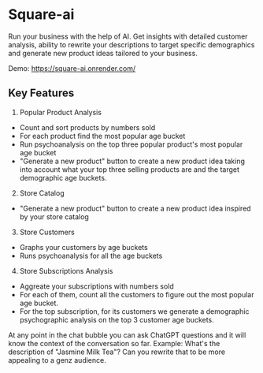 # Square-ai

Run your business with the help of AI. Get insights with detailed customer analysis, ability to rewrite your descriptions to target specific demographics and generate new product ideas tailored to your business.

Demo: https://square-ai.onrender.com/

## Key Features
1. Popular Product Analysis
  + Count and sort products by numbers sold
  + For each product find the most popular age bucket
  + Run psychoanalysis on the top three popular product's most popular age bucket
  + "Generate a new product" button to create a new product idea taking into account what your top three selling products are and the target demographic age buckets.
2. Store Catalog
  + "Generate a new product" button to create a new product idea inspired by your store catalog
3. Store Customers
  + Graphs your customers by age buckets
  + Runs psychoanalysis for all the age buckets
4. Store Subscriptions Analysis
  + Aggreate your subscriptions with numbers sold
  + For each of them, count all the customers to figure out the most popular age bucket.
  + For the top subscription, for its customers we generate a demographic psychographic analysis on the top 3 customer age buckets.

At any point in the chat bubble you can ask ChatGPT questions and it will know the context of the conversation so far.
Example: What's the description of "Jasmine Milk Tea"? Can you rewrite that to be more appealing to a genz audience.
